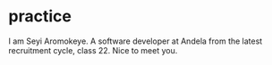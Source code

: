 # practice
I am Seyi Aromokeye. A software developer at Andela from the latest recruitment cycle, class 22. Nice to meet you.
